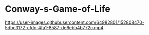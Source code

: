 # Conway-s-Game-of-Life


https://user-images.githubusercontent.com/64982801/152808470-5dbc3172-cfdc-4fa1-8587-de6ebb4b772c.mp4

